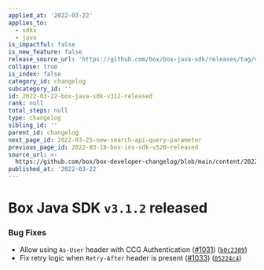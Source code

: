 ```yaml
---
applied_at: '2022-03-22'
applies_to:
  - sdks
  - java
is_impactful: false
is_new_feature: false
release_source_url: 'https://github.com/box/box-java-sdk/releases/tag/v3.1.2'
collapse: true
is_index: false
category_id: changelog
subcategory_id: ''
id: 2022-03-22-box-java-sdk-v312-released
rank: null
total_steps: null
type: changelog
sibling_id: ''
parent_id: changelog
next_page_id: 2022-03-25-new-search-api-query-parameter
previous_page_id: 2022-03-18-box-ios-sdk-v520-released
source_url: >-
  https://github.com/box/box-developer-changelog/blob/main/content/2022/03-22-box-java-sdk-v312-released.md
published_at: '2022-03-22'
---
```

# Box Java SDK `v3.1.2` released

### Bug Fixes

* Allow using `As-User` header with CCG Authentication ([#1031][1]) ([`b0c2389`][2])
* Fix retry logic when `Retry-After` header is present ([#1033][3]) ([`05224c4`][4])

[1]: https://github.com/box/box-java-sdk/issues/1031

[2]: https://github.com/box/box-java-sdk/commit/b0c238913cc1dbcecfd546a5eae68277c3c76d42

[3]: https://github.com/box/box-java-sdk/issues/1033

[4]: https://github.com/box/box-java-sdk/commit/05224c433d2a101a01959644674153df9542b711